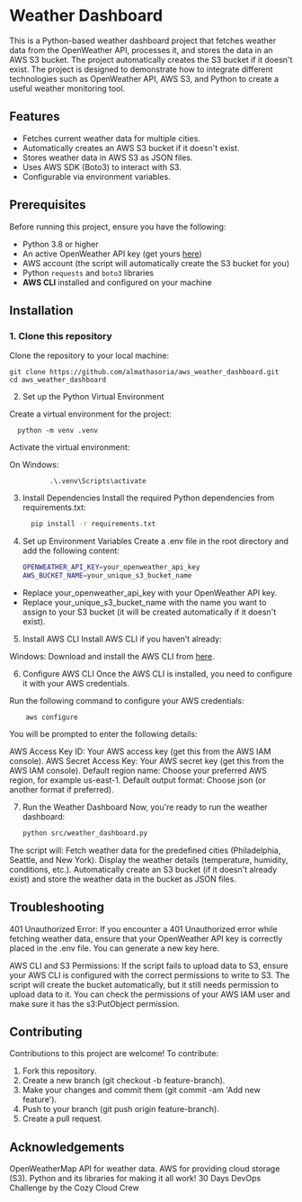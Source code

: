 # Weather Dashboard

This is a Python-based weather dashboard project that fetches weather data from the OpenWeather API, processes it, and stores the data in an AWS S3 bucket. The project automatically creates the S3 bucket if it doesn't exist. The project is designed to demonstrate how to integrate different technologies such as OpenWeather API, AWS S3, and Python to create a useful weather monitoring tool.

## Features

- Fetches current weather data for multiple cities.
- Automatically creates an AWS S3 bucket if it doesn't exist.
- Stores weather data in AWS S3 as JSON files.
- Uses AWS SDK (Boto3) to interact with S3.
- Configurable via environment variables.

## Prerequisites

Before running this project, ensure you have the following:

- Python 3.8 or higher
- An active OpenWeather API key (get yours [here](https://openweathermap.org/))
- AWS account (the script will automatically create the S3 bucket for you)
- Python `requests` and `boto3` libraries
- **AWS CLI** installed and configured on your machine

## Installation

### 1. Clone this repository

Clone the repository to your local machine:

            
    git clone https://github.com/almathasoria/aws_weather_dashboard.git
    cd aws_weather_dashboard

2. Set up the Python Virtual Environment
   
Create a virtual environment for the project:
    
            
      python -m venv .venv

Activate the virtual environment:

On Windows:
    
              
              .\.venv\Scripts\activate

3. Install Dependencies
Install the required Python dependencies from requirements.txt:

    ```bash
      pip install -r requirements.txt
    
4. Set up Environment Variables
Create a .env file in the root directory and add the following content:

    ```bash
    OPENWEATHER_API_KEY=your_openweather_api_key
    AWS_BUCKET_NAME=your_unique_s3_bucket_name
    
* Replace your_openweather_api_key with your OpenWeather API key.
* Replace your_unique_s3_bucket_name with the name you want to assign to your S3 bucket (it will be created automatically if it doesn't exist).
5. Install AWS CLI
  Install AWS CLI if you haven’t already:

Windows: Download and install the AWS CLI from [here](https://docs.aws.amazon.com/cli/latest/userguide/getting-started-install.html#install-on-windows).


6. Configure AWS CLI
Once the AWS CLI is installed, you need to configure it with your AWS credentials.

Run the following command to configure your AWS credentials:
    
        
        aws configure
      
You will be prompted to enter the following details:

AWS Access Key ID: Your AWS access key (get this from the AWS IAM console).
AWS Secret Access Key: Your AWS secret key (get this from the AWS IAM console).
Default region name: Choose your preferred AWS region, for example us-east-1.
Default output format: Choose json (or another format if preferred).

7. Run the Weather Dashboard
Now, you're ready to run the weather dashboard:

    ```bash
    python src/weather_dashboard.py
    
The script will:
Fetch weather data for the predefined cities (Philadelphia, Seattle, and New York).
Display the weather details (temperature, humidity, conditions, etc.).
Automatically create an S3 bucket (if it doesn't already exist) and store the weather data in the bucket as JSON files.
## Troubleshooting
401 Unauthorized Error: If you encounter a 401 Unauthorized error while fetching weather data, ensure that your OpenWeather API key is correctly placed in the .env file. You can generate a new key here.

AWS CLI and S3 Permissions: If the script fails to upload data to S3, ensure your AWS CLI is configured with the correct permissions to write to S3. The script will create the bucket automatically, but it still needs permission to upload data to it. You can check the permissions of your AWS IAM user and make sure it has the s3:PutObject permission.

## Contributing
Contributions to this project are welcome! To contribute:

1. Fork this repository.
2. Create a new branch (git checkout -b feature-branch).
3. Make your changes and commit them (git commit -am 'Add new feature').
4. Push to your branch (git push origin feature-branch).
5. Create a pull request.

## Acknowledgements
OpenWeatherMap API for weather data.
AWS for providing cloud storage (S3).
Python and its libraries for making it all work!
30 Days DevOps Challenge by the Cozy Cloud Crew


